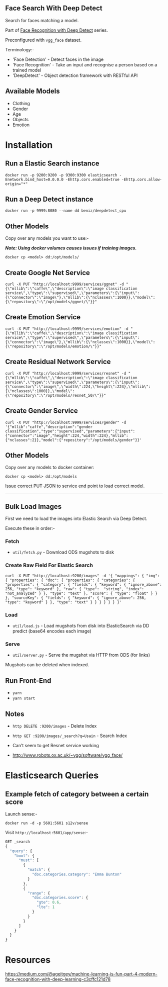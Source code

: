 ## Face Search With Deep Detect

Search for faces matching a model.

Part of [Face Recognition with Deep Detect](http://gavin.coffee/2017/11/04/face-recognition) series.

Preconfigured with `vgg_face` dataset.

Terminology:-

* 'Face Detection' - Detect faces in the image
* 'Face Recognition' - Take an input and recognise a person based on a trained model
* 'DeepDetect' - Object detection framework with RESTful API

## Available Models

* Clothing
* Gender
* Age
* Objects
* Emotion

# Installation

## Run a Elastic Search instance

```
docker run -p 9200:9200 -p 9300:9300 elasticsearch -Enetwork.bind_host=0.0.0.0 -Ehttp.cors.enabled=true -Ehttp.cors.allow-origin="*" 
````

## Run a Deep Detect instance

```
docker run -p 9999:8080 --name dd beniz/deepdetect_cpu
```

## Other Models

Copy over any models you want to use:-

***Note: Using docker volumes causes issues if training images.***

```
docker cp <model> dd:/opt/models/
```

## Create Google Net Service

```
curl -X PUT "http://localhost:9999/services/ggnet" -d "{\"mllib\":\"caffe\",\"description\":\"image classification service\",\"type\":\"supervised\",\"parameters\":{\"input\":{\"connector\":\"image\"},\"mllib\":{\"nclasses\":1000}},\"model\":{\"repository\":\"/opt/models/ggnet/\"}}"
```

## Create Emotion Service

```
curl -X PUT "http://localhost:9999/services/emotion" -d "{\"mllib\":\"caffe\",\"description\":\"image classification service\",\"type\":\"supervised\",\"parameters\":{\"input\":{\"connector\":\"image\"},\"mllib\":{\"nclasses\":1000}},\"model\":{\"repository\":\"/opt/models/emotion/\"}}"
```

## Create Residual Network Service

```
curl -X PUT "http://localhost:9999/services/resnet" -d "{\"mllib\":\"caffe\",\"description\":\"image classification service\",\"type\":\"supervised\",\"parameters\":{\"input\":{\"connector\":\"image\",\"width\":224,\"height\":224},\"mllib\":{\"nclasses\":1000}},\"model\":{\"repository\":\"/opt/models/resnet_50/\"}}"
```

## Create Gender Service

```
curl -X PUT "http://localhost:9999/services/gender" -d '{"mllib":"caffe","description":"gender classification","type":"supervised","parameters":{"input":{"connector":"image","height":224,"width":224},"mllib":{"nclasses":2}},"model":{"repository":"/opt/models/gender"}}'
```

## Other Models

Copy over any models to docker container:

```
docker cp <model> dd:/opt/models
```

Issue correct PUT JSON to service end point to load correct model.

---

## Bulk Load Images

First we need to load the images into Elastic Search via Deep Detect.

Execute these in order:-

### Fetch

* `util/fetch.py` - Download ODS mugshots to disk

### Create Raw Field For Elastic Search

```
curl -X PUT "http://localhost:9200/images" -d '{ "mappings": { "img": { "properties": { "doc": { "properties": { "categories": { "properties": { "category": { "fields": { "keyword": { "ignore_above": 256, "type": "keyword" }, "raw": { "type":  "string", "index": "not_analyzed" } }, "type": "text" }, "score": { "type": "float" } } }, "sourceKey": { "fields": { "keyword": { "ignore_above": 256, "type": "keyword" } }, "type": "text" } } } } } } }'
```

### Load

* `util/load.js` - Load mugshots from disk into ElasticSearch via DD predict (base64 encodes each image)

### Serve 

* `util/server.py` - Serve the mugshot via HTTP from ODS (for links)

Mugshots can be deleted when indexed.

## Run Front-End

* `yarn`
* `yarn start`

## Notes

* `http DELETE :9200/images` - Delete Index
* `http GET :9200/images/_search?q=Usain` - Search Index

* Can't seem to get Resnet service working
* http://www.robots.ox.ac.uk/~vgg/software/vgg_face/

# Elasticsearch Queries

## Example fetch of category between a certain score

Launch sense:-

```
docker run -d -p 5601:5601 s12v/sense
```

Visit `http://localhost:5601/app/sense`:-

```javascript
GET _search
{
  "query": {
    "bool": {
      "must": [
        {
          "match": {
            "doc.categories.category": "Emma Bunton"
          }
        },
        {
          "range": {
            "doc.categories.score": {
              "gte": 0.6,
              "lte": 1
            }
          }
        }
      ]
    }
  }
}
```


# Resources

https://medium.com/@ageitgey/machine-learning-is-fun-part-4-modern-face-recognition-with-deep-learning-c3cffc121d78